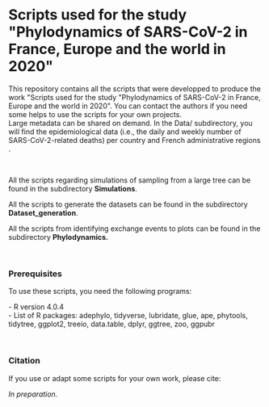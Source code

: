 # Scripts used for the study "Phylodynamics of SARS-CoV-2 in France, Europe and the world in 2020"
<p>This repository contains all the scripts that were developped to produce the work "Scripts used for the study "Phylodynamics of SARS-CoV-2 in France, Europe and the world in 2020". You can contact the authors if you need some helps to use the scripts for your own projects.<br>
 Large metadata can be shared on demand. In the Data/ subdirectory, you will find the epidemiological data (i.e., the daily and weekly number of SARS-CoV-2-related deaths) per country and French administrative regions .</p>
 <br>
 <p>All the scripts regarding simulations of sampling from a large tree can be found in the subdirectory <b>Simulations</b>.</p>
 <p>All the scripts to generate the datasets can be found in the subdirectory <b>Dataset_generation</b>.</p>
 <p>All the scripts from identifying exchange events to plots can be found in the subdirectory <b>Phylodynamics.</b></p>
 <br>
<h3>Prerequisites</h3>
 <p>To use these scripts, you need the following programs:</p>
 <p>
 - R version 4.0.4<br>
 - List of R packages: adephylo, tidyverse, lubridate, glue, ape, phytools, tidytree, ggplot2, treeio, data.table, dplyr, ggtree, zoo, ggpubr</p>
 <br>
 <h3>Citation</h3>
 <p>If you use or adapt some scripts for your own work, please cite:</p>
 <p><i>In preparation.</i></p>
